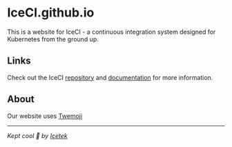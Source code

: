 # IceCI.github.io

This is a website for IceCI - a continuous integration system designed for Kubernetes from the ground up. 

## Links

Check out the IceCI [repository](https://github.com/iceci/iceci) and [documentation](https://docs.iceci.io) for more information.

## About

Our website uses [Twemoji](https://twemoji.twitter.com/)

---
_Kept cool &#x1f9ca; by [Icetek](https://icetek.io/)_

